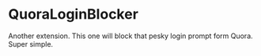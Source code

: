 # QuoraLoginBlocker
Another extension. This one will block that pesky login prompt form Quora. Super simple.
